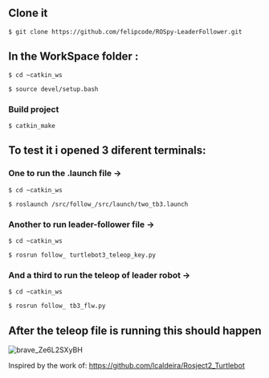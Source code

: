 ## Clone it 
`$ git clone https://github.com/felipcode/ROSpy-LeaderFollower.git` 

## In the WorkSpace folder :
`$ cd ~catkin_ws`

 `$ source devel/setup.bash`
 
### Build project
 
 `$ catkin_make`


## To test it i opened 3 diferent terminals:
### One to run the .launch file -> 
`$ cd ~catkin_ws`

`$ roslaunch /src/follow_/src/launch/two_tb3.launch`

### Another to run leader-follower file -> 
`$ cd ~catkin_ws`

`$ rosrun follow_ turtlebot3_teleop_key.py`

### And a third to run the teleop of leader robot -> 
`$ cd ~catkin_ws`

`$ rosrun follow_ tb3_flw.py`


## After the teleop file is running this should happen 
![brave_Ze6L2SXyBH](https://user-images.githubusercontent.com/42594579/166072254-384654ec-189e-4fe0-81f2-402173851bfd.gif)



Inspired by the work of: https://github.com/lcaldeira/Rosject2_Turtlebot
